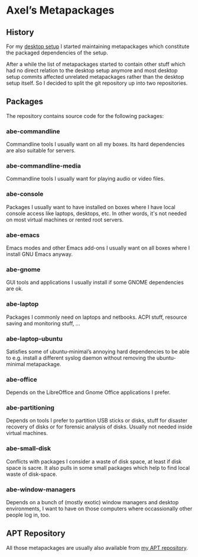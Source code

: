 Axel’s Metapackages
===================

History
-------

For my
[desktop setup](https://github.com/xtaran/ratpoison-desktop#readme) I
started maintaining metapackages which constitute the packaged
dependencies of the setup.

After a while the list of metapackages started to contain other stuff
which had no direct relation to the desktop setup anymore and most
desktop setup commits affected unrelated metapackages rather than the
desktop setup itself. So I decided to split the git repository up into
two repositories.

Packages
--------

The repository contains source code for the following packages:

### abe-commandline

Commandline tools I usually want on all my boxes. Its hard
dependencies are also suitable for servers.

### abe-commandline-media

Commandline tools I usually want for playing audio or video files.

### abe-console

Packages I usually want to have installed on boxes where I have local
console access like laptops, desktops, etc. In other words, it's not
needed on most virtual machines or rented root servers.

### abe-emacs

Emacs modes and other Emacs add-ons I usually want on all boxes where
I install GNU Emacs anyway.

### abe-gnome

GUI tools and applications I usually install if some GNOME
dependencies are ok.

### abe-laptop

Packages I commonly need on laptops and netbooks. ACPI stuff, resource
saving and monitoring stuff, …

### abe-laptop-ubuntu

Satisfies some of ubuntu-minimal’s annoying hard dependencies to be
able to e.g. install a different syslog daemon without removing the
ubuntu-minimal metapackage.

### abe-office

Depends on the LibreOffice and Gnome Office applications I prefer.

### abe-partitioning

Depends on tools I prefer to partition USB sticks or disks, stuff for
disaster recovery of disks or for forensic analysis of disks. Usually
not needed inside virtual machines.

### abe-small-disk

Conflicts with packages I consider a waste of disk space, at least if
disk space is sacre. It also pulls in some small packages which help
to find local waste of disk-space.

### abe-window-managers

Depends on a bunch of (mostly exotic) window managers and desktop
environments, I want to have on those computers where occassionally
other people log in, too.

APT Repository
--------------

All those metapackages are usually also available from
[my APT repository](http://noone.org/apt/).
